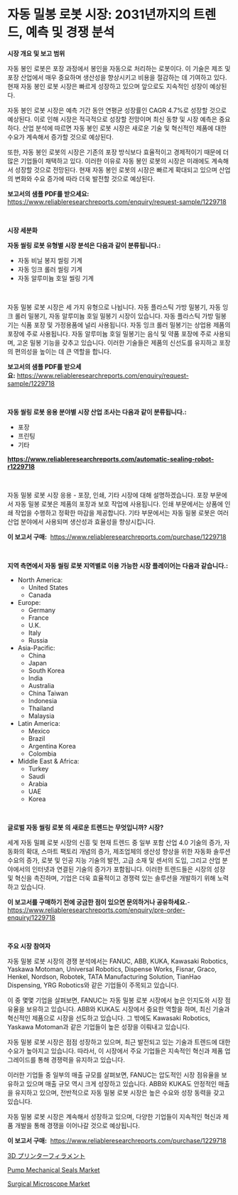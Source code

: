 <p><h1>자동 밀봉 로봇 시장: 2031년까지의 트렌드, 예측 및 경쟁 분석</h1></p><p><strong>시장 개요 및 보고 범위</strong></p>
<p><p>자동 봉인 로봇은 포장 과정에서 봉인을 자동으로 처리하는 로봇이다. 이 기술은 제조 및 포장 산업에서 매우 중요하며 생산성을 향상시키고 비용을 절감하는 데 기여하고 있다. 현재 자동 봉인 로봇 시장은 빠르게 성장하고 있으며 앞으로도 지속적인 성장이 예상된다. </p><p>자동 봉인 로봇 시장은 예측 기간 동안 연평균 성장률인 CAGR 4.7%로 성장할 것으로 예상된다. 이로 인해 시장은 적극적으로 성장할 전망이며 최신 동향 및 시장 예측은 중요하다. 산업 분석에 따르면 자동 봉인 로봇 시장은 새로운 기술 및 혁신적인 제품에 대한 수요가 계속해서 증가할 것으로 예상된다.</p><p>또한, 자동 봉인 로봇의 시장은 기존의 포장 방식보다 효율적이고 경제적이기 때문에 더 많은 기업들이 채택하고 있다. 이러한 이유로 자동 봉인 로봇의 시장은 미래에도 계속해서 성장할 것으로 전망된다. 현재 자동 봉인 로봇의 시장은 빠르게 확대되고 있으며 산업의 변화와 수요 증가에 따라 더욱 발전할 것으로 예상된다.</p></p>
<p><strong>보고서의 샘플 PDF를 받으세요:</strong> <a href="https://www.reliableresearchreports.com/enquiry/request-sample/1229718">https://www.reliableresearchreports.com/enquiry/request-sample/1229718</a></p>
<p>&nbsp;</p>
<p><strong>시장 세분화</strong></p>
<p><strong>자동 씰링 로봇 유형별 시장 분석은 다음과 같이 분류됩니다.:</strong></p>
<p><ul><li>자동 비닐 봉지 씰링 기계</li><li>자동 잉크 롤러 씰링 기계</li><li>자동 알루미늄 호일 씰링 기계</li></ul></p>
<p>&nbsp;</p>
<p><p>자동 밀봉 로봇 시장은 세 가지 유형으로 나뉩니다. 자동 플라스틱 가방 밀봉기, 자동 잉크 롤러 밀봉기, 자동 알루미늄 호일 밀봉기 시장이 있습니다. 자동 플라스틱 가방 밀봉기는 식품 포장 및 가정용품에 널리 사용됩니다. 자동 잉크 롤러 밀봉기는 상업용 제품의 포장에 주로 사용됩니다. 자동 알루미늄 호일 밀봉기는 음식 및 약품 포장에 주로 사용되며, 고온 밀봉 기능을 갖추고 있습니다. 이러한 기술들은 제품의 신선도를 유지하고 포장의 편의성을 높이는 데 큰 역할을 합니다.</p></p>
<p><strong>보고서의 샘플 PDF를 받으세요:</strong>&nbsp;<a href="https://www.reliableresearchreports.com/enquiry/request-sample/1229718">https://www.reliableresearchreports.com/enquiry/request-sample/1229718</a></p>
<p>&nbsp;</p>
<p><strong> 자동 씰링 로봇 응용 분야별 시장 산업 조사는 다음과 같이 분류됩니다.:</strong></p>
<p><ul><li>포장</li><li>프린팅</li><li>기타</li></ul></p>
<p><strong><a href="https://www.reliableresearchreports.com/automatic-sealing-robot-r1229718">https://www.reliableresearchreports.com/automatic-sealing-robot-r1229718</a></strong></p>
<p>&nbsp;</p>
<p><p>자동 밀봉 로봇 시장 응용 - 포장, 인쇄, 기타 시장에 대해 설명하겠습니다. 포장 부문에서 자동 밀봉 로봇은 제품의 포장과 보호 작업에 사용됩니다. 인쇄 부문에서는 상품에 인쇄 작업을 수행하고 정확한 마감을 제공합니다. 기타 부문에서는 자동 밀봉 로봇은 여러 산업 분야에서 사용되며 생산성과 효율성을 향상시킵니다.</p></p>
<p><strong>이 보고서 구매:</strong>&nbsp; <a href="https://www.reliableresearchreports.com/purchase/1229718">https://www.reliableresearchreports.com/purchase/1229718</a></p>
<p>&nbsp;</p>
<p><strong>지역 측면에서 자동 씰링 로봇 지역별로 이용 가능한 시장 플레이어는 다음과 같습니다.:</strong></p>
<p><ul>
    <li>
        North America:
        <ul>
            <li>United States</li>
            <li>Canada</li>
        </ul>
    </li>
    <li>
        Europe:
        <ul>
            <li>Germany</li>
            <li>France</li>
            <li>U.K.</li>
            <li>Italy</li>
            <li>Russia</li>
        </ul>
    </li>
    <li>
        Asia-Pacific:
        <ul>
            <li>China</li>
            <li>Japan</li>
            <li>South Korea</li>
            <li>India</li>
            <li>Australia</li>
            <li>China Taiwan</li>
            <li>Indonesia</li>
            <li>Thailand</li>
            <li>Malaysia</li>
        </ul>
    </li>
    <li>
        Latin America:
        <ul>
            <li>Mexico</li>
            <li>Brazil</li>
            <li>Argentina Korea</li>
            <li>Colombia</li>
        </ul>
    </li>
    <li>
        Middle East & Africa:
        <ul>
            <li>Turkey</li>
            <li>Saudi</li>
            <li>Arabia</li>
            <li>UAE</li>
            <li>Korea</li>
        </ul>
    </li>
    </ul></p>
<p>&nbsp;</p>
<p><strong>글로벌 자동 씰링 로봇 의 새로운 트렌드는 무엇입니까? 시장?</strong></p>
<p><p>세계 자동 밀폐 로봇 시장의 신흥 및 현재 트렌드 중 일부 포함 산업 4.0 기술의 증가, 자동화의 확대, 스마트 팩토리 개념의 증가, 제조업체의 생산성 향상을 위한 자동화 솔루션 수요의 증가, 로봇 및 인공 지능 기술의 발전, 고급 소재 및 센서의 도입, 그리고 산업 분야에서의 인터넷과 연결된 기술의 증가가 포함됩니다. 이러한 트렌드들은 시장의 성장 및 혁신을 촉진하며, 기업은 더욱 효율적이고 경쟁력 있는 솔루션을 개발하기 위해 노력하고 있습니다.</p></p>
<p><strong>이 보고서를 구매하기 전에 궁금한 점이 있으면 문의하거나 공유하세요.</strong>- <a href="https://www.reliableresearchreports.com/enquiry/pre-order-enquiry/1229718">https://www.reliableresearchreports.com/enquiry/pre-order-enquiry/1229718</a></p>
<p>&nbsp;</p>
<p><strong>주요 시장 참여자</strong></p>
<p><p>자동 밀봉 로봇 시장의 경쟁 분석에서는 FANUC, ABB, KUKA, Kawasaki Robotics, Yaskawa Motoman, Universal Robotics, Dispense Works, Fisnar, Graco, Henkel, Nordson, Robotek, TATA Manufacturing Solution, TianHao Dispensing, YRG Robotics와 같은 기업들이 주목되고 있습니다.</p><p>이 중 몇몇 기업을 살펴보면, FANUC는 자동 밀봉 로봇 시장에서 높은 인지도와 시장 점유율을 보유하고 있습니다. ABB와 KUKA도 시장에서 중요한 역할을 하며, 최신 기술과 혁신적인 제품으로 시장을 선도하고 있습니다. 그 밖에도 Kawasaki Robotics, Yaskawa Motoman과 같은 기업들이 높은 성장을 이뤄내고 있습니다.</p><p>자동 밀봉 로봇 시장은 점점 성장하고 있으며, 최근 발전되고 있는 기술과 트렌드에 대한 수요가 높아지고 있습니다. 따라서, 이 시장에서 주요 기업들은 지속적인 혁신과 제품 업그레이드를 통해 경쟁력을 유지하고 있습니다.</p><p>이러한 기업들 중 일부의 매출 규모를 살펴보면, FANUC는 압도적인 시장 점유율을 보유하고 있으며 매출 규모 역시 크게 성장하고 있습니다. ABB와 KUKA도 안정적인 매출을 유지하고 있으며, 전반적으로 자동 밀봉 로봇 시장은 높은 수요와 성장 동력을 갖고 있습니다.</p><p>자동 밀봉 로봇 시장은 계속해서 성장하고 있으며, 다양한 기업들이 지속적인 혁신과 제품 개발을 통해 경쟁을 이어나갈 것으로 예상됩니다.</p></p>
<p><strong>이 보고서 구매:</strong>&nbsp;&nbsp;<a href="https://www.reliableresearchreports.com/purchase/1229718">https://www.reliableresearchreports.com/purchase/1229718</a></p>
<p><p><a href="https://github.com/SarahFahey88/Market-Research-Report-List-1/blob/main/508657532004.md">3D プリンターフィラメント</a></p><p><a href="https://github.com/okotobwrhuteie/Market-Research-Report-List-2/blob/main/pump-mechanical-seals-market.md">Pump Mechanical Seals Market</a></p><p><a href="https://pretty-mail-caf.notion.site/Surgical-Microscope-Market-Furnishes-Information-on-Market-Share-Market-Trends-and-Market-Growth-402900489fe94ba4b044f720518ef208">Surgical Microscope Market</a></p></p>